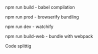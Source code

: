 npm run build - babel compilation

npm run prod - browserify bundling

npm run dev - watchify

npm run build-web - bundle with webpack

Code splittig
